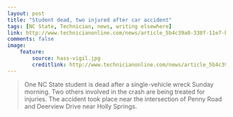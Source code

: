 ```yaml
---
layout: post
title: "Student dead, two injured after car accident"
tags: [NC State, Technician, news, writing elsewhere]
link: http://www.technicianonline.com/news/article_5b4c39a0-338f-11e7-b84d-4b828bdacdf5.html
comments: false
image:
    feature:
        source: hass-vigil.jpg
        creditlink: http://www.technicianonline.com/news/article_5b4c39a0-338f-11e7-b84d-4b828bdacdf5.html
---
```

> One NC State student is dead after a single-vehicle wreck Sunday morning. Two others involved in the crash are being treated for injuries. The accident took place near the intersection of Penny Road and Deerview Drive near Holly Springs.